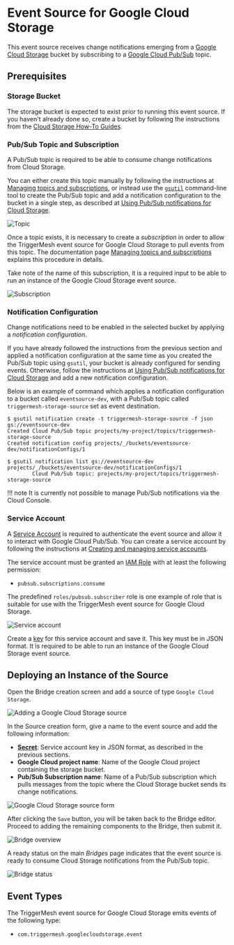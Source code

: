 # Event Source for Google Cloud Storage

This event source receives change notifications emerging from a [Google Cloud Storage][gc-storage] bucket by subscribing
to a [Google Cloud Pub/Sub][gc-storage-events] topic.

## Prerequisites

### Storage Bucket

The storage bucket is expected to exist prior to running this event source. If you haven't already done so, create a
bucket by following the instructions from the [Cloud Storage How-To Guides][gc-storage-howto].

### Pub/Sub Topic and Subscription

A Pub/Sub topic is required to be able to consume change notifications from Cloud Storage.

You can either create this topic manually by following the instructions at [Managing topics and
subscriptions][gc-pubsub-adm], or instead use the [`gsutil`][gsutil] command-line tool to create the Pub/Sub topic and
add a notification configuration to the bucket in a single step, as described at [Using Pub/Sub notifications for Cloud
Storage][gc-storage-setup].

![Topic](../images/googlecloudstorage-source/topic-1.png)

Once a topic exists, it is necessary to create a _subscription_ in order to allow the TriggerMesh event source for
Google Cloud Storage to pull events from this topic. The documentation page [Managing topics and
subscriptions][gc-pubsub-adm] explains this procedure in details.

Take note of the name of this subscription, it is a required input to be able to run an instance of the Google Cloud
Storage event source.

![Subscription](../images/googlecloudstorage-source/subscription-1.png)

### Notification Configuration

Change notifications need to be enabled in the selected bucket by applying a _notification configuration_.

If you have already followed the instructions from the previous section and applied a notification configuration at the
same time as you created the Pub/Sub topic using `gsutil`, your bucket is already configured for sending events.
Otherwise, follow the instructions at [Using Pub/Sub notifications for Cloud Storage][gc-storage-setup] and add a new
notification configuration.

Below is an example of command which applies a notification configuration to a bucket called `eventsource-dev`, with a
Pub/Sub topic called `triggermesh-storage-source` set as event destination.

```console
$ gsutil notification create -t triggermesh-storage-source -f json gs://eventsource-dev
Created Cloud Pub/Sub topic projects/my-project/topics/triggermesh-storage-source
Created notification config projects/_/buckets/eventsource-dev/notificationConfigs/1
```

```console
$ gsutil notification list gs://eventsource-dev
projects/_/buckets/eventsource-dev/notificationConfigs/1
        Cloud Pub/Sub topic: projects/my-project/topics/triggermesh-storage-source
```

!!! note
    It is currently not possible to manage Pub/Sub notifications via the Cloud Console.

### Service Account

A [Service Account][gc-storage-svcacc] is required to authenticate the event source and allow it to interact with Google
Cloud Pub/Sub. You can create a service account by following the instructions at [Creating and managing service
accounts][gc-iam-svcacc].

The service account must be granted an [IAM Role][gc-iam-roles] with at least the following permission:

- `pubsub.subscriptions.consume`

The predefined `roles/pubsub.subscriber` role is one example of role that is suitable for use with the TriggerMesh event
source for Google Cloud Storage.

![Service account](../images/googlecloudstorage-source/iam-1.png)

Create a [key][gc-iam-key] for this service account and save it. This key must be in JSON format. It is required to be
able to run an instance of the Google Cloud Storage event source.

## Deploying an Instance of the Source

Open the Bridge creation screen and add a source of type `Google Cloud Storage`.

![Adding a Google Cloud Storage source](../images/googlecloudstorage-source/create-bridge-1.png)

In the Source creation form, give a name to the event source and add the following information:

* [**Secret**][gc-iam-key]: Service account key in JSON format, as described in the previous sections.
* **Google Cloud project name**: Name of the Google Cloud project containing the storage bucket.
* **Pub/Sub Subscription name**: Name of a Pub/Sub subscription which pulls messages from the topic where the Cloud
  Storage bucket sends its change notifications.

![Google Cloud Storage source form](../images/googlecloudstorage-source/create-bridge-2.png)

After clicking the `Save` button, you will be taken back to the Bridge editor. Proceed to adding the remaining
components to the Bridge, then submit it.

![Bridge overview](../images/googlecloudstorage-source/create-bridge-3.png)

A ready status on the main _Bridges_ page indicates that the event source is ready to consume Cloud Storage
notifications from the Pub/Sub topic.

![Bridge status](../images/googlecloudstorage-source/create-bridge-4.png)

## Event Types

The TriggerMesh event source for Google Cloud Storage emits events of the following type:

* `com.triggermesh.googlecloudstorage.event`

[gc-storage]: https://cloud.google.com/storage/docs/introduction
[gc-storage-events]: https://cloud.google.com/storage/docs/pubsub-notifications
[gc-storage-howto]: https://cloud.google.com/storage/docs/how-to
[gc-storage-svcacc]: https://cloud.google.com/storage/docs/projects#service-accounts
[gc-storage-setup]: https://cloud.google.com/storage/docs/reporting-changes
[gc-iam-svcacc]: https://cloud.google.com/iam/docs/creating-managing-service-accounts
[gc-iam-key]: https://cloud.google.com/iam/docs/creating-managing-service-account-keys
[gc-iam-roles]: https://cloud.google.com/iam/docs/understanding-roles
[gc-pubsub-adm]: https://cloud.google.com/pubsub/docs/admin
[gsutil]: https://cloud.google.com/storage/docs/gsutil
